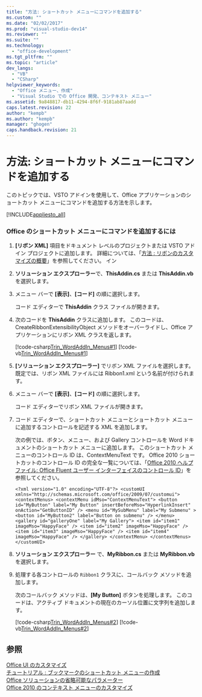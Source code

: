 ```yaml
---
title: "方法: ショートカット メニューにコマンドを追加する"
ms.custom: ""
ms.date: "02/02/2017"
ms.prod: "visual-studio-dev14"
ms.reviewer: ""
ms.suite: ""
ms.technology: 
  - "office-development"
ms.tgt_pltfrm: ""
ms.topic: "article"
dev_langs: 
  - "VB"
  - "CSharp"
helpviewer_keywords: 
  - "Office メニュー、作成"
  - "Visual Studio での Office 開発、コンテキスト メニュー"
ms.assetid: 9a848817-db11-4294-8f6f-9181ab87aadd
caps.latest.revision: 22
author: "kempb"
ms.author: "kempb"
manager: "ghogen"
caps.handback.revision: 21
---
```

# 方法: ショートカット メニューにコマンドを追加する
  このトピックでは、VSTO アドインを使用して、Office アプリケーションのショートカット メニューにコマンドを追加する方法を示します。  
  
 [!INCLUDE[appliesto_all](../vsto/includes/appliesto-all-md.md)]  
  
### Office のショートカット メニューにコマンドを追加するには  
  
1.  **\[リボン XML\]** 項目をドキュメント レベルのプロジェクトまたは VSTO アドイン プロジェクトに追加します。 詳細については、「[方法 : リボンのカスタマイズの概要](../vsto/how-to-get-started-customizing-the-ribbon.md)」を参照してください。 イン  
  
2.  **ソリューション エクスプローラー**で、**ThisAddin.cs** または **ThisAddin.vb** を選択します。  
  
3.  メニュー バーで **\[表示\]**、**\[コード\]** の順に選択します。  
  
     コード エディターで **ThisAddin** クラス ファイルが開きます。  
  
4.  次のコードを **ThisAddin** クラスに追加します。 このコードは、CreateRibbonExtensibilityObject メソッドをオーバーライドし、Office アプリケーションにリボン XML クラスを返します。  
  
     [!code-csharp[Trin_WordAddIn_Menus#1](../snippets/csharp/VS_Snippets_OfficeSP/trin_wordaddin_menus/cs/thisaddin.cs#1)]
     [!code-vb[Trin_WordAddIn_Menus#1](../snippets/visualbasic/VS_Snippets_OfficeSP/trin_wordaddin_menus/vb/thisaddin.vb#1)]  
  
5.  **\[ソリューション エクスプローラー\]** でリボン XML ファイルを選択します。 既定では、リボン XML ファイルには Ribbon1.xml という名前が付けられます。  
  
6.  メニュー バーで **\[表示\]**、**\[コード\]** の順に選択します。  
  
     コード エディターでリボン XML ファイルが開きます。  
  
7.  コード エディターで、ショートカット メニューとショートカット メニューに追加するコントロールを記述する XML を追加します。  
  
     次の例では、ボタン、メニュー、および Gallery コントロールを Word ドキュメントのショートカット メニューに追加します。 このショートカット メニューのコントロール ID は、ContextMenuText です。 Office 2010 ショートカットのコントロール ID の完全な一覧については、「[Office 2010 ヘルプ ファイル: Office Fluent ユーザー インターフェイスのコントロール ID](http://go.microsoft.com/fwlink/?LinkID=181052)」を参照してください。  
  
    ```  
    <?xml version="1.0" encoding="UTF-8"?> <customUI xmlns="http://schemas.microsoft.com/office/2009/07/customui"> <contextMenus> <contextMenu idMso="ContextMenuText"> <button id="MyButton" label="My Button" insertBeforeMso="HyperlinkInsert" onAction="GetButtonID" /> <menu id="MySubMenu" label="My Submenu" > <button id="MyButton2" label="Button on submenu" /> </menu> <gallery id="galleryOne" label="My Gallery"> <item id="item1" imageMso="HappyFace" /> <item id="item2" imageMso="HappyFace" /> <item id="item3" imageMso="HappyFace" /> <item id="item4" imageMso="HappyFace" /> </gallery> </contextMenu> </contextMenus> </customUI>  
    ```  
  
8.  **ソリューション エクスプローラー** で、**MyRibbon.cs** または **MyRibbon.vb** を選択します。  
  
9. 処理する各コントロールの `Ribbon1` クラスに、コールバック メソッドを追加します。  
  
     次のコールバック メソッドは、**\[My Button\]** ボタンを処理します。 このコードは、アクティブ ドキュメントの現在のカーソル位置に文字列を追加します。  
  
     [!code-csharp[Trin_WordAddIn_Menus#2](../snippets/csharp/VS_Snippets_OfficeSP/trin_wordaddin_menus/cs/ribbon1.cs#2)]
     [!code-vb[Trin_WordAddIn_Menus#2](../snippets/visualbasic/VS_Snippets_OfficeSP/trin_wordaddin_menus/vb/ribbon1.vb#2)]  
  
## 参照  
 [Office UI のカスタマイズ](../vsto/office-ui-customization.md)   
 [チュートリアル : ブックマークのショートカット メニューの作成](../vsto/walkthrough-creating-shortcut-menus-for-bookmarks.md)   
 [Office ソリューションの省略可能なパラメーター](../vsto/optional-parameters-in-office-solutions.md)   
 [Office 2010 のコンテキスト メニューのカスタマイズ](http://go.microsoft.com/fwlink/?LinkId=182186)  
  
  